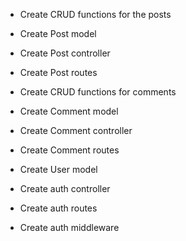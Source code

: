 - Create CRUD functions for the posts
- Create Post model
- Create Post controller 
- Create Post routes

- Create CRUD functions for comments
- Create Comment model
- Create Comment controller
- Create Comment routes

- Create User model
- Create auth controller
- Create auth routes
- Create auth middleware 